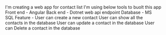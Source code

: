 I'm creating a web app for contact list
I'm using below tools to buolt this app
Front end - Angular
Back end - Dotnet web api endpoint
Database - MS SQL
Feature - User can create a new contact
          User can show all the contacts in the database
          User can update a contact in the database
          User can Delete a contact in the database
